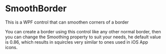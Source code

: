 # SmoothBorder
This is a WPF control that can smoothen corners of a border

You can create a border using this control like any other normal border, then you can change the Smoothing property to suit your needs,
he default value is 0.86, which results in squircles very similar to ones used in iOS App icons.
